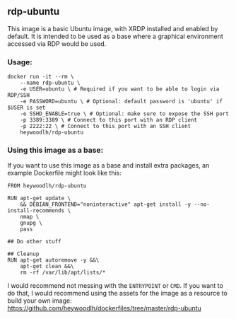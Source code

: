 ## rdp-ubuntu

This image is a basic Ubuntu image, with XRDP installed and enabled by default. It is intended to be used as a base where a graphical environment accessed via RDP would be used.

### Usage:

```
docker run -it --rm \
    --name rdp-ubuntu \
    -e USER=ubuntu \ # Required if you want to be able to login via RDP/SSH
    -e PASSWORD=ubuntu \ # Optional: default password is 'ubuntu' if $USER is set
    -e SSHD_ENABLE=true \ # Optional: make sure to expose the SSH port
    -p 3389:3389 \ # Connect to this port with an RDP client
    -p 2222:22 \ # Connect to this port with an SSH client
    heywoodlh/rdp-ubuntu
```


### Using this image as a base:

If you want to use this image as a base and install extra packages, an example Dockerfile might look like this:

```
FROM heywoodlh/rdp-ubuntu

RUN apt-get update \
    && DEBIAN_FRONTEND="noninteractive" apt-get install -y --no-install-recommends \
	nmap \
	gnupg \
	pass

## Do other stuff

## Cleanup
RUN apt-get autoremove -y &&\
    apt-get clean &&\
    rm -rf /var/lib/apt/lists/*

```

I would recommend not messing with the `ENTRYPOINT` or `CMD`. If you want to do that, I would recommend using the assets for the image as a resource to build your own image: https://github.com/heywoodlh/dockerfiles/tree/master/rdp-ubuntu
